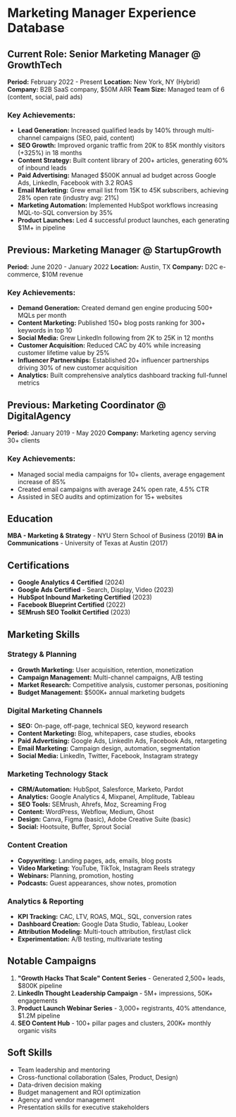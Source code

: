 # Marketing Manager Experience Database

## Current Role: Senior Marketing Manager @ GrowthTech
**Period:** February 2022 - Present
**Location:** New York, NY (Hybrid)
**Company:** B2B SaaS company, $50M ARR
**Team Size:** Managed team of 6 (content, social, paid ads)

### Key Achievements:
- **Lead Generation:** Increased qualified leads by 140% through multi-channel campaigns (SEO, paid, content)
- **SEO Growth:** Improved organic traffic from 20K to 85K monthly visitors (+325%) in 18 months
- **Content Strategy:** Built content library of 200+ articles, generating 60% of inbound leads
- **Paid Advertising:** Managed $500K annual ad budget across Google Ads, LinkedIn, Facebook with 3.2 ROAS
- **Email Marketing:** Grew email list from 15K to 45K subscribers, achieving 28% open rate (industry avg: 21%)
- **Marketing Automation:** Implemented HubSpot workflows increasing MQL-to-SQL conversion by 35%
- **Product Launches:** Led 4 successful product launches, each generating $1M+ in pipeline

## Previous: Marketing Manager @ StartupGrowth
**Period:** June 2020 - January 2022
**Location:** Austin, TX
**Company:** D2C e-commerce, $10M revenue

### Key Achievements:
- **Demand Generation:** Created demand gen engine producing 500+ MQLs per month
- **Content Marketing:** Published 150+ blog posts ranking for 300+ keywords in top 10
- **Social Media:** Grew LinkedIn following from 2K to 25K in 12 months
- **Customer Acquisition:** Reduced CAC by 40% while increasing customer lifetime value by 25%
- **Influencer Partnerships:** Established 20+ influencer partnerships driving 30% of new customer acquisition
- **Analytics:** Built comprehensive analytics dashboard tracking full-funnel metrics

## Previous: Marketing Coordinator @ DigitalAgency
**Period:** January 2019 - May 2020
**Company:** Marketing agency serving 30+ clients

### Key Achievements:
- Managed social media campaigns for 10+ clients, average engagement increase of 85%
- Created email campaigns with average 24% open rate, 4.5% CTR
- Assisted in SEO audits and optimization for 15+ websites

## Education
**MBA - Marketing & Strategy** - NYU Stern School of Business (2019)
**BA in Communications** - University of Texas at Austin (2017)

## Certifications
- **Google Analytics 4 Certified** (2024)
- **Google Ads Certified** - Search, Display, Video (2023)
- **HubSpot Inbound Marketing Certified** (2023)
- **Facebook Blueprint Certified** (2022)
- **SEMrush SEO Toolkit Certified** (2023)

## Marketing Skills

### Strategy & Planning
- **Growth Marketing:** User acquisition, retention, monetization
- **Campaign Management:** Multi-channel campaigns, A/B testing
- **Market Research:** Competitive analysis, customer personas, positioning
- **Budget Management:** $500K+ annual marketing budgets

### Digital Marketing Channels
- **SEO:** On-page, off-page, technical SEO, keyword research
- **Content Marketing:** Blog, whitepapers, case studies, ebooks
- **Paid Advertising:** Google Ads, LinkedIn Ads, Facebook Ads, retargeting
- **Email Marketing:** Campaign design, automation, segmentation
- **Social Media:** LinkedIn, Twitter, Facebook, Instagram strategy

### Marketing Technology Stack
- **CRM/Automation:** HubSpot, Salesforce, Marketo, Pardot
- **Analytics:** Google Analytics 4, Mixpanel, Amplitude, Tableau
- **SEO Tools:** SEMrush, Ahrefs, Moz, Screaming Frog
- **Content:** WordPress, Webflow, Medium, Ghost
- **Design:** Canva, Figma (basic), Adobe Creative Suite (basic)
- **Social:** Hootsuite, Buffer, Sprout Social

### Content Creation
- **Copywriting:** Landing pages, ads, emails, blog posts
- **Video Marketing:** YouTube, TikTok, Instagram Reels strategy
- **Webinars:** Planning, promotion, hosting
- **Podcasts:** Guest appearances, show notes, promotion

### Analytics & Reporting
- **KPI Tracking:** CAC, LTV, ROAS, MQL, SQL, conversion rates
- **Dashboard Creation:** Google Data Studio, Tableau, Looker
- **Attribution Modeling:** Multi-touch attribution, first/last click
- **Experimentation:** A/B testing, multivariate testing

## Notable Campaigns
1. **"Growth Hacks That Scale" Content Series** - Generated 2,500+ leads, $800K pipeline
2. **LinkedIn Thought Leadership Campaign** - 5M+ impressions, 50K+ engagements
3. **Product Launch Webinar Series** - 3,000+ registrants, 40% attendance, $1.2M pipeline
4. **SEO Content Hub** - 100+ pillar pages and clusters, 200K+ monthly organic visits

## Soft Skills
- Team leadership and mentoring
- Cross-functional collaboration (Sales, Product, Design)
- Data-driven decision making
- Budget management and ROI optimization
- Agency and vendor management
- Presentation skills for executive stakeholders
